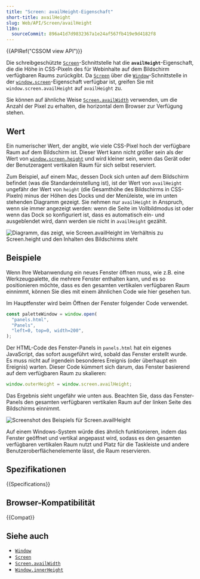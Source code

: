 ```yaml
---
title: "Screen: availHeight-Eigenschaft"
short-title: availHeight
slug: Web/API/Screen/availHeight
l10n:
  sourceCommit: 896a41d7d9832367a1e24af567fb419e9d4182f8
---
```


{{APIRef("CSSOM view API")}}

Die schreibgeschützte [`Screen`](/de/docs/Web/API/Screen)-Schnittstelle hat die **`availHeight`**-Eigenschaft, die die Höhe in CSS-Pixeln des für Webinhalte auf dem Bildschirm verfügbaren Raums zurückgibt. Da [`Screen`](/de/docs/Web/API/Screen) über die [`Window`](/de/docs/Web/API/Window)-Schnittstelle in der [`window.screen`](/de/docs/Web/API/Window/screen)-Eigenschaft verfügbar ist, greifen Sie mit `window.screen.availHeight` auf `availHeight` zu.

Sie können auf ähnliche Weise [`Screen.availWidth`](/de/docs/Web/API/Screen/availWidth) verwenden, um die Anzahl der Pixel zu erhalten, die horizontal dem Browser zur Verfügung stehen.

## Wert

Ein numerischer Wert, der angibt, wie viele CSS-Pixel hoch der verfügbare Raum auf dem Bildschirm ist. Dieser Wert kann nicht größer sein als der Wert von [`window.screen.height`](/de/docs/Web/API/Screen/height) und wird kleiner sein, wenn das Gerät oder der Benutzeragent vertikalen Raum für sich selbst reserviert.

Zum Beispiel, auf einem Mac, dessen Dock sich unten auf dem Bildschirm befindet (was die Standardeinstellung ist), ist der Wert von `availHeight` ungefähr der Wert von `height` (die Gesamthöhe des Bildschirms in CSS-Pixeln) minus der Höhen des Docks und der Menüleiste, wie im unten stehenden Diagramm gezeigt. Sie nehmen nur `availHeight` in Anspruch, wenn sie immer angezeigt werden: wenn die Seite im Vollbildmodus ist oder wenn das Dock so konfiguriert ist, dass es automatisch ein- und ausgeblendet wird, dann werden sie nicht in `availHeight` gezählt.

![Diagramm, das zeigt, wie Screen.availHeight im Verhältnis zu Screen.height und den Inhalten des Bildschirms steht](availheight-diagram.svg)

## Beispiele

Wenn Ihre Webanwendung ein neues Fenster öffnen muss, wie z.B. eine Werkzeugpalette, die mehrere Fenster enthalten kann, und es so positionieren möchte, dass es den gesamten vertikalen verfügbaren Raum einnimmt, können Sie dies mit einem ähnlichen Code wie hier gesehen tun.

Im Hauptfenster wird beim Öffnen der Fenster folgender Code verwendet.

```js
const paletteWindow = window.open(
  "panels.html",
  "Panels",
  "left=0, top=0, width=200",
);
```

Der HTML-Code des Fenster-Panels in `panels.html` hat ein eigenes JavaScript, das sofort ausgeführt wird, sobald das Fenster erstellt wurde. Es muss nicht auf irgendein besonderes Ereignis (oder überhaupt ein Ereignis) warten. Dieser Code kümmert sich darum, das Fenster basierend auf dem verfügbaren Raum zu skalieren:

```js
window.outerHeight = window.screen.availHeight;
```

Das Ergebnis sieht ungefähr wie unten aus. Beachten Sie, dass das Fenster-Panels den gesamten verfügbaren vertikalen Raum auf der linken Seite des Bildschirms einnimmt.

![Screenshot des Beispiels für Screen.availHeight](screen-availheight.png)

Auf einem Windows-System würde dies ähnlich funktionieren, indem das Fenster geöffnet und vertikal angepasst wird, sodass es den gesamten verfügbaren vertikalen Raum nutzt und Platz für die Taskleiste und andere Benutzeroberflächenelemente lässt, die Raum reservieren.

## Spezifikationen

{{Specifications}}

## Browser-Kompatibilität

{{Compat}}

## Siehe auch

- [`Window`](/de/docs/Web/API/Window)
- [`Screen`](/de/docs/Web/API/Screen)
- [`Screen.availWidth`](/de/docs/Web/API/Screen/availWidth)
- [`Window.innerHeight`](/de/docs/Web/API/Window/innerHeight)
